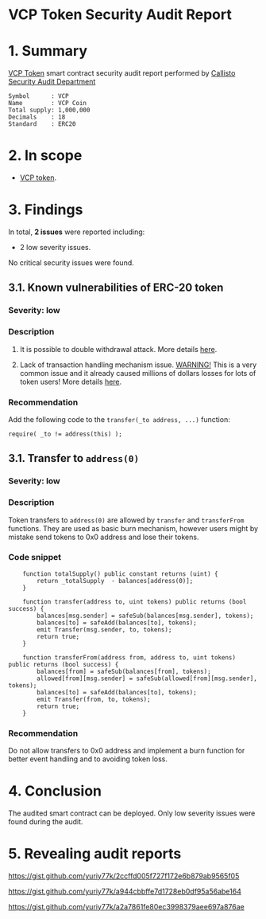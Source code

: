 # VCP Token Security Audit Report

# 1. Summary

[VCP Token](https://etherscan.io/address/0x9b7922f5c51b43b59ea666ed77191c4cdbfca72f#code) smart contract security audit report performed by [Callisto Security Audit Department](https://github.com/EthereumCommonwealth/Auditing)

	Symbol      : VCP
	Name        : VCP Coin
	Total supply: 1,000,000
	Decimals    : 18 
	Standard    : ERC20

# 2. In scope

- [VCP token](https://etherscan.io/address/0x9b7922f5c51b43b59ea666ed77191c4cdbfca72f#code).

# 3. Findings

In total, **2 issues** were reported including:

- 2 low severity issues.

No critical security issues were found.

## 3.1. Known vulnerabilities of ERC-20 token

### Severity: low

### Description

1. It is possible to double withdrawal attack. More details [here](https://docs.google.com/document/d/1YLPtQxZu1UAvO9cZ1O2RPXBbT0mooh4DYKjA_jp-RLM/edit).

2. Lack of transaction handling mechanism issue. [WARNING!](https://gist.github.com/Dexaran/ddb3e89fe64bf2e06ed15fbd5679bd20)  This is a very common issue and it already caused millions of dollars losses for lots of token users! More details [here](https://docs.google.com/document/d/1Feh5sP6oQL1-1NHi-X1dbgT3ch2WdhbXRevDN681Jv4/edit).

### Recommendation

Add the following code to the `transfer(_to address, ...)` function:

```
require( _to != address(this) );

```

## 3.1. Transfer to `address(0)`

### Severity: low

### Description

Token transfers to `address(0)` are allowed by `transfer` and `transferFrom` functions. They are used as basic burn mechanism, however users might by mistake send tokens to 0x0 address and lose their tokens.

### Code snippet

```
    function totalSupply() public constant returns (uint) {
        return _totalSupply  - balances[address(0)];
    }
```
```
    function transfer(address to, uint tokens) public returns (bool success) {
        balances[msg.sender] = safeSub(balances[msg.sender], tokens);
        balances[to] = safeAdd(balances[to], tokens);
        emit Transfer(msg.sender, to, tokens);
        return true;
    }
```
```
    function transferFrom(address from, address to, uint tokens) public returns (bool success) {
        balances[from] = safeSub(balances[from], tokens);
        allowed[from][msg.sender] = safeSub(allowed[from][msg.sender], tokens);
        balances[to] = safeAdd(balances[to], tokens);
        emit Transfer(from, to, tokens);
        return true;
    }
```

### Recommendation

Do not allow transfers to 0x0 address and implement a burn function for better event handling and to avoiding token loss.

# 4. Conclusion

The audited smart contract can be deployed. Only low severity issues were found during the audit.


# 5. Revealing audit reports

https://gist.github.com/yuriy77k/2ccffd005f727f172e6b879ab9565f05

https://gist.github.com/yuriy77k/a944cbbffe7d1728eb0df95a56abe164

https://gist.github.com/yuriy77k/a2a7861fe80ec3998379aee697a876ae
